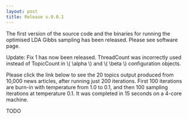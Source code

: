 ```yaml
---
layout: post
title: Release v.0.0.1
---
```


The first version of the source code and the binaries for running the optimised LDA Gibbs sampling has been released. Please see software page.

Update: Fix 1 has now been released. ThreadCount was incorrectly used instead of TopicCount in \\( \alpha \\) and \\( \beta \\) configuration objects.

Please click the link below to see the 20 topics output produced from 10,000 news articles, after running just 200 iterations. First 100 iterations are burn-in with temperature from 1.0 to 0.1, and then 100 sampling iterations at temperature 0.1. It was completed in 15 seconds on a 4-core machine.

TODO
